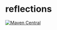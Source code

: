 # reflections

[![Maven Central](https://maven-badges.herokuapp.com/maven-central/com.github.bpazy/id/badge.svg)](https://maven-badges.herokuapp.com/maven-central/com.github.bpazy/id)
